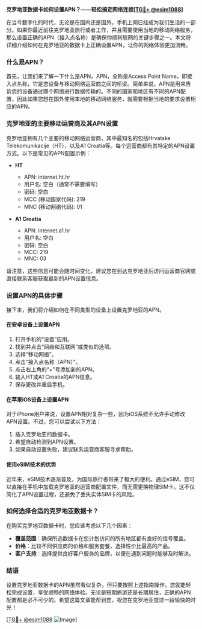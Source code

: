 **克罗地亚数据卡如何设置APN？——轻松搞定网络连接[[TG💪+ @esim1088](https://t.me/s/esim1088)]**

在当今数字化的时代，无论是在国内还是国外，手机上网已经成为我们生活的一部分。如果你最近前往克罗地亚旅行或者工作，并且需要使用当地的移动网络服务，那么设置正确的APN（接入点名称）是确保你顺利联网的关键步骤之一。本文将详细介绍如何在克罗地亚的数据卡上正确设置APN，让你的网络体验更加流畅。

### 什么是APN？

首先，让我们来了解一下什么是APN。APN，全称是Access Point Name，即接入点名称，它是您设备与移动网络运营商之间的桥梁。简单来说，APN是用来告诉您的设备通过哪个网络进行数据传输的。不同的国家和地区有不同的APN配置，因此如果您想在国外使用本地的移动网络服务，就需要根据当地的要求设置相应的APN。

### 克罗地亚的主要移动运营商及其APN设置

克罗地亚拥有几个主要的移动网络运营商，其中最知名的包括Hrvatske Telekomunikacije（HT），以及A1 Croatia等。每个运营商都有其特定的APN设置方式。以下是常见的APN配置示例：

- **HT**
  - APN: internet.ht.hr
  - 用户名: 空白（通常不需要填写）
  - 密码: 空白
  - MCC (移动国家代码): 219
  - MNC (移动网络代码): 01

- **A1 Croatia**
  - APN: internet.a1.hr
  - 用户名: 空白
  - 密码: 空白
  - MCC: 219
  - MNC: 03

请注意，这些信息可能会随时间变化，建议您在到达克罗地亚后访问运营商官网或直接联系客服获取最新的APN设置信息。

### 设置APN的具体步骤

接下来，我们将介绍如何在不同类型的设备上设置克罗地亚的APN。

#### 在安卓设备上设置APN

1. 打开手机的“设置”应用。
2. 找到并点击“网络和互联网”或类似的选项。
3. 选择“移动网络”。
4. 点击“接入点名称（APN）”。
5. 点击右上角的“+”号添加新的APN。
6. 输入HT或A1 Croatia的APN信息。
7. 保存更改并重启手机。

#### 在苹果iOS设备上设置APN

对于iPhone用户来说，设置APN相对复杂一些，因为iOS系统不允许手动修改APN设置。不过，您可以尝试以下方法：

1. 插入克罗地亚的数据卡。
2. 希望自动检测到APN设置。
3. 如果自动设置失败，建议联系运营商客服寻求帮助。

#### 使用eSIM技术的优势

近年来，eSIM技术逐渐普及，为国际旅行者带来了极大的便利。通过eSIM，您可以直接在手机中加载克罗地亚的运营商配置文件，而无需更换物理SIM卡。这不仅简化了APN设置过程，还避免了丢失实体SIM卡的风险。

### 如何选择合适的克罗地亚数据卡？

在购买克罗地亚数据卡时，您应该考虑以下几个因素：

- **覆盖范围**：确保所选数据卡在您计划访问的所有地区都有良好的信号覆盖。
- **价格**：比较不同供应商的价格和服务套餐，选择性价比最高的产品。
- **客户支持**：选择提供良好客户服务的品牌，以便在遇到问题时能够及时解决。

### 结语

设置克罗地亚数据卡的APN虽然看似复杂，但只要按照上述指南操作，您就能轻松完成设置，享受顺畅的网络体验。无论是短期旅游还是长期居住，正确的APN配置都是必不可少的。希望这篇文章能帮到您，祝您在克罗地亚度过一段愉快的时光！

[[TG💪+ @esim1088](https://t.me/s/esim1088) ![Image](https://i.postimg.cc/4NQfJmqS/Snipaste-2025-05-13-00-14-12.png)]